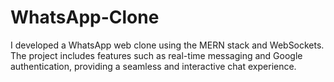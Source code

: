 # WhatsApp-Clone
I developed a WhatsApp web clone using the MERN stack and WebSockets. The project includes features such as real-time messaging and Google authentication, providing a seamless and interactive chat experience.
